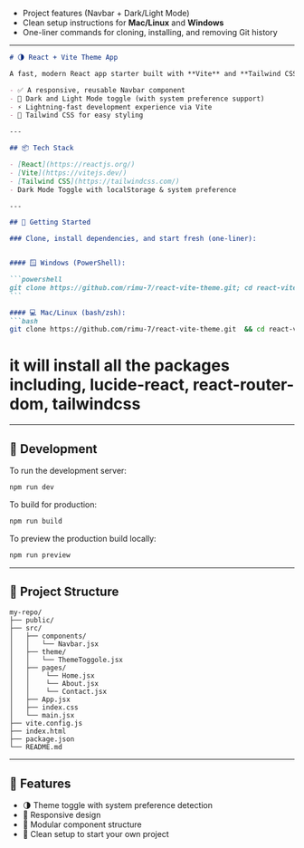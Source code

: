 * Project features (Navbar + Dark/Light Mode)
* Clean setup instructions for **Mac/Linux** and **Windows**
* One-liner commands for cloning, installing, and removing Git history

---

````markdown
# 🌗 React + Vite Theme App

A fast, modern React app starter built with **Vite** and **Tailwind CSS**, featuring:

- ✅ A responsive, reusable Navbar component
- 🌙 Dark and Light Mode toggle (with system preference support)
- ⚡ Lightning-fast development experience via Vite
- 🎨 Tailwind CSS for easy styling

---

## 📦 Tech Stack

- [React](https://reactjs.org/)
- [Vite](https://vitejs.dev/)
- [Tailwind CSS](https://tailwindcss.com/)
- Dark Mode Toggle with localStorage & system preference

---

## 🚀 Getting Started

### Clone, install dependencies, and start fresh (one-liner):


#### 🪟 Windows (PowerShell):

```powershell
git clone https://github.com/rimu-7/react-vite-theme.git; cd react-vite-theme; npm install; Remove-Item -Recurse -Force .git
```

#### 💻 Mac/Linux (bash/zsh):
```bash
git clone https://github.com/rimu-7/react-vite-theme.git  && cd react-vite-theme  && rm -rf .git && npm install
````
# it will install all the packages including, lucide-react, react-router-dom, tailwindcss

---

## 🧪 Development

To run the development server:

```bash
npm run dev
```

To build for production:

```bash
npm run build
```

To preview the production build locally:

```bash
npm run preview
```

---

## 📁 Project Structure

```
my-repo/
├── public/
├── src/
│   ├── components/
│   │   └── Navbar.jsx
│   ├── theme/
│   │   └── ThemeToggole.jsx
│   ├── pages/
│   │    └── Home.jsx
│   │    └── About.jsx
│   │    └── Contact.jsx
│   ├── App.jsx
│   ├── index.css
│   └── main.jsx
├── vite.config.js
├── index.html
├── package.json
└── README.md
```

---

## 🎯 Features

* 🌗 Theme toggle with system preference detection
* 📱 Responsive design
* 🧩 Modular component structure
* 🧼 Clean setup to start your own project

